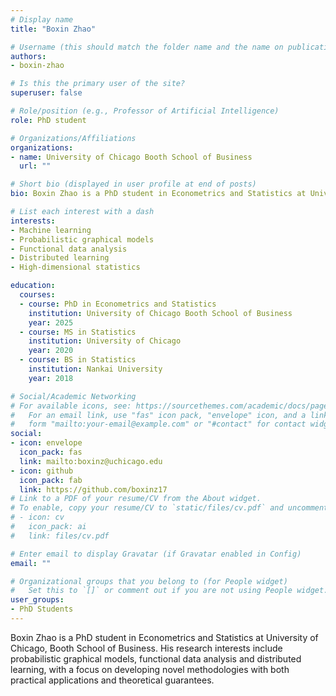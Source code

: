 ```yaml
---
# Display name
title: "Boxin Zhao"

# Username (this should match the folder name and the name on publications)
authors:
- boxin-zhao

# Is this the primary user of the site?
superuser: false

# Role/position (e.g., Professor of Artificial Intelligence)
role: PhD student

# Organizations/Affiliations
organizations:
- name: University of Chicago Booth School of Business
  url: ""

# Short bio (displayed in user profile at end of posts)
bio: Boxin Zhao is a PhD student in Econometrics and Statistics at University of Chicago, Booth School of Business. His research interests include probabilistic graphical models, functional data analysis and distributed learning, with a focus on developing novel methodologies with both practical applications and theoretical guarantees.

# List each interest with a dash
interests:
- Machine learning
- Probabilistic graphical models
- Functional data analysis
- Distributed learning
- High-dimensional statistics

education:
  courses:
  - course: PhD in Econometrics and Statistics
    institution: University of Chicago Booth School of Business
    year: 2025
  - course: MS in Statistics
    institution: University of Chicago
    year: 2020
  - course: BS in Statistics
    institution: Nankai University
    year: 2018

# Social/Academic Networking
# For available icons, see: https://sourcethemes.com/academic/docs/page-builder/#icons
#   For an email link, use "fas" icon pack, "envelope" icon, and a link in the
#   form "mailto:your-email@example.com" or "#contact" for contact widget.
social:
- icon: envelope
  icon_pack: fas
  link: mailto:boxinz@uchicago.edu
- icon: github
  icon_pack: fab
  link: https://github.com/boxinz17
# Link to a PDF of your resume/CV from the About widget.
# To enable, copy your resume/CV to `static/files/cv.pdf` and uncomment the lines below.
# - icon: cv
#   icon_pack: ai
#   link: files/cv.pdf

# Enter email to display Gravatar (if Gravatar enabled in Config)
email: ""

# Organizational groups that you belong to (for People widget)
#   Set this to `[]` or comment out if you are not using People widget.
user_groups:
- PhD Students
---
```



Boxin Zhao is a PhD student in Econometrics and Statistics at University of Chicago,
Booth School of Business. His research interests include probabilistic graphical models,
functional data analysis and distributed learning, with a focus on developing novel
methodologies with both practical applications and theoretical guarantees.

